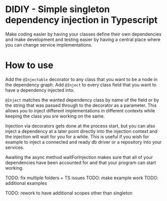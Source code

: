 # DIDIY - Simple singleton dependency injection in Typescript

Make coding easier by having your classes define their own dependencies and make development and testing easier by having a central place where you can change service implementations.

# How to use

Add the `@Injectable` decorator to any class that you want to be a node in the dependency graph. Add `@Inject` to every class field that you want to have a dependency injected into. 

`@Inject` matches the wanted dependency class by name of the field or by the string that was passed through to the decorator as a parameter. This allows you to inject different implementations in different contexts while keeping the class you sre working on the same.

Injection via decorators gets done at the process start, but you can also inject a dependency at a later point directly into the injection context and the injection will wait for you for a while. This is useful if you wish for example to inject a connected and ready db driver or a repository into your services.

Awaiting the async method waitForInjection makes sure that all of your dependencies have been accounted for and that your program can start working.

TODO: fix multiple folders + TS issues
TODO: make example work
TODO: additional examples

TODO: rework to have additional scopes other than singleton
